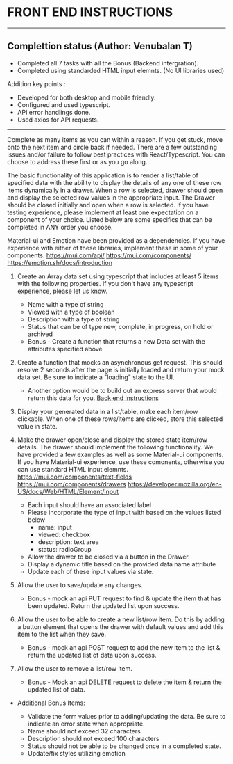 # FRONT END INSTRUCTIONS

-----------------------------------------------------------------
## Complettion status (Author: Venubalan T)

- Completed all 7 tasks with all the Bonus (Backend intergration).
- Completed using standarded HTML input elemnts. (No UI libraries used)

Addition key points :
- Developed for both desktop and mobile friendly.
- Configured and used typescript.
- API error handlings done.
- Used axios for API requests.
------------------------------------------------------------------

Complete as many items as you can within a reason. If you get stuck, move onto the next item and circle back if needed. There are a few outstanding issues and/or failure to follow best practices with React/Typescript. You can choose to address these first or as you go along.

The basic functionality of this application is to render a list/table of specified data with the ability to display the details of any one of these row items dynamically in a drawer. When a row is selected, drawer should open and display the selected row values in the appropriate input. The Drawer should be closed initially and open when a row is selected. If you have testing experience, please implement at least one expectation on a component of your choice. Listed below are some specifics that can be completed in ANY order you choose.

Material-ui and Emotion have been provided as a dependencies. If you have experience with either of these libraries, implement these in some of your components.
https://mui.com/api/
https://mui.com/components/
https://emotion.sh/docs/introduction

1. Create an Array data set using typescript that includes at least 5 items with the following properties. If you don't have any typescript experience, please let us know.

   - Name with a type of string
   - Viewed with a type of boolean
   - Description with a type of string
   - Status that can be of type new, complete, in progress, on hold or archived

   * Bonus - Create a function that returns a new Data set with the attributes specified above

2. Create a function that mocks an asynchronous get request. This should resolve 2 seconds after the page is initially loaded and return your mock data set. Be sure to indicate a "loading" state to the UI.
    - Another option would be to build out an express server that would return this data for you. [Back end instructions](../backend/README.md)

3. Display your generated data in a list/table, make each item/row clickable. When one of these rows/items are clicked, store this selected value in state.

4. Make the drawer open/close and display the stored state item/row details. The drawer should implement the following functionality. We have provided a few examples as well as some Material-ui components. If you have Material-ui experience, use these comonents, otherwise you can use standard HTML input elemnts.
   https://mui.com/components/text-fields
   https://mui.com/components/drawers
   https://developer.mozilla.org/en-US/docs/Web/HTML/Element/input

   - Each input should have an associated label
   - Please incorporate the type of input with based on the values listed below
     - name: input
     - viewed: checkbox
     - description: text area
     - status: radioGroup
   - Allow the drawer to be closed via a button in the Drawer.
   - Display a dynamic title based on the provided data name attribute
   - Update each of these input values via state.

5. Allow the user to save/update any changes.

   - Bonus - mock an api PUT request to find & update the item that has been updated. Return the updated list upon success.

6. Allow the user to be able to create a new list/row item. Do this by adding a button element that opens the drawer with default values and add this item to the list when they save.

   - Bonus - mock an api POST request to add the new item to the list & return the updated list of data upon success.

7. Allow the user to remove a list/row item.

   - Bonus - Mock an api DELETE request to delete the item & return the updated list of data.

- Additional Bonus Items:

  - Validate the form values prior to adding/updating the data. Be sure to indicate an error state when appropriate.
  - Name should not exceed 32 characters
  - Description should not exceed 100 characters
  - Status should not be able to be changed once in a completed state.
  - Update/fix styles utilizing emotion
